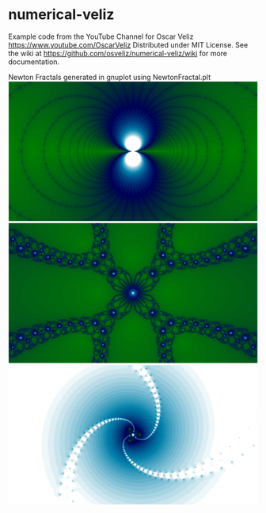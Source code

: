 # numerical-veliz

Example code from the YouTube Channel for Oscar Veliz <https://www.youtube.com/OscarVeliz>
Distributed under MIT License.
See the wiki at <https://github.com/osveliz/numerical-veliz/wiki> for more documentation.

Newton Fractals generated in gnuplot using NewtonFractal.plt
![Image](photos/NewtonFractal/sin3.png)
![Image](photos/NewtonFractal/z8-1.png)
![Image](photos/NewtonFractal/zcube8.png)
